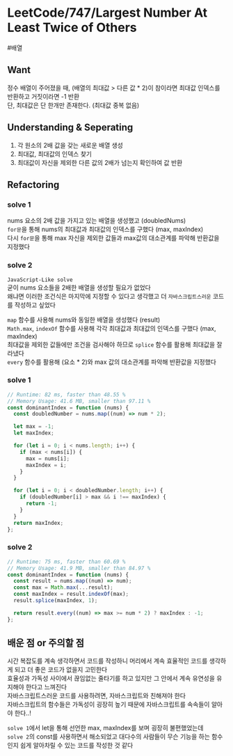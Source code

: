 # LeetCode/747/Largest Number At Least Twice of Others

#배열

## Want
정수 배열이 주어졌을 때, (배열의 최대값 > 다른 값 * 2)이 참이라면 최대값 인덱스를 반환하고 거짓이라면 -1 반환  
단, 최대값은 단 한개만 존재한다. (최대값 중복 없음)  

## Understanding & Seperating
1. 각 원소의 2배 값을 갖는 새로운 배열 생성
2. 최대값, 최대값의 인덱스 찾기
3. 최대값이 자신을 제외한 다른 값의 2배가 넘는지 확인하여 값 반환

## Refactoring

### solve 1
nums 요소의 2배 값을 가지고 있는 배열을 생성했고 (doubledNums)  
`for문`을 통해 nums의 최대값과 최대값의 인덱스를 구했다 (max, maxIndex)  
다시 `for문`을 통해 max 자신을 제외한 값들과 max값의 대소관계를 파악해 반환값을 지정했다

### solve 2
`JavaScript-Like solve`  
굳이 nums 요소들을 2배한 배열을 생성할 필요가 없었다  
왜냐면 이러한 조건식은 마지막에 지정할 수 있다고 생각했고 더 `자바스크립트스러운` 코드를 작성하고 싶었다  
  
`map` 함수를 사용해 nums와 동일한 배열을 생성했다 (result)  
`Math.max`, `indexOf` 함수를 사용해 각각 최대값과 최대값의 인덱스를 구했다 (max, maxIndex)  
최대값을 제외한 값들에만 조건을 검사해야 하므로 `splice` 함수를 활용해 최대값을 잘라냈다  
`every` 함수를 활용해 (요소 * 2)와 max 값의 대소관계를 파악해 반환값을 지정했다

### solve 1

```js
// Runtime: 82 ms, faster than 48.55 %
// Memory Usage: 41.6 MB, smaller than 97.11 %
const dominantIndex = function (nums) {
  const doubledNumber = nums.map((num) => num * 2);

  let max = -1;
  let maxIndex;

  for (let i = 0; i < nums.length; i++) {
    if (max < nums[i]) {
      max = nums[i];
      maxIndex = i;
    }
  }

  for (let i = 0; i < doubledNumber.length; i++) {
    if (doubledNumber[i] > max && i !== maxIndex) {
      return -1;
    }
  }
  return maxIndex;
};
```

### solve 2

```js
// Runtime: 75 ms, faster than 60.69 %
// Memory Usage: 41.9 MB, smaller than 84.97 %
const dominantIndex = function (nums) {
  const result = nums.map((num) => num);
  const max = Math.max(...result);
  const maxIndex = result.indexOf(max);
  result.splice(maxIndex, 1);

  return result.every((num) => max >= num * 2) ? maxIndex : -1;
};
```

## 배운 점 or 주의할 점
시간 복잡도를 계속 생각하면서 코드를 작성하니 머리에서 계속 효율적인 코드를 생각하게 되고 더 좋은 코드가 없을지 고민한다  
효율성과 가독성 사이에서 끊임없는 줄타기를 하고 있지만 그 안에서 계속 유연성을 유지해야 한다고 느껴진다  
자바스크립트스러운 코드를 사용하려면, 자바스크립트와 친해져야 한다  
자바스크립트의 함수들은 가독성이 굉장히 높기 때문에 자바스크립트를 속속들이 알아야 한다..!
  
`solve 1`에서 let을 통해 선언한 max, maxIndex를 보며 굉장히 불편했었는데  
`solve 2`의 const를 사용하면서 해소되었고 대다수의 사람들이 무슨 기능을 하는 함수인지 쉽게 알아차릴 수 있는 코드를 작성한 것 같다